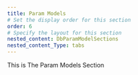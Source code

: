 ```yaml
---
title: Param Models
# Set the display order for this section
order: 6
# Specify the layout for this section
nested_content: DbParamModelSections
nested_content_Type: tabs
---
```

This is The Param Models Section